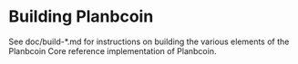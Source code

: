 Building Planbcoin
================

See doc/build-*.md for instructions on building the various
elements of the Planbcoin Core reference implementation of Planbcoin.
